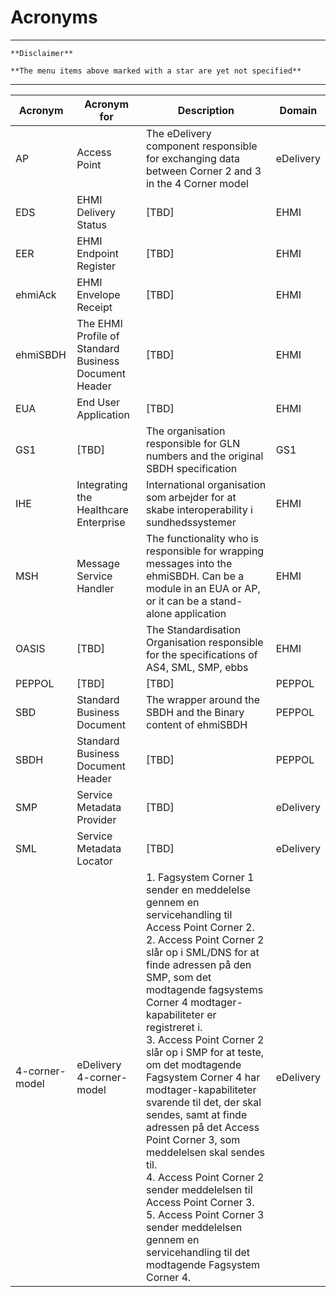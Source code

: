 # Acronyms

***

    **Disclaimer** 
    
    **The menu items above marked with a star are yet not specified**
    

***

| Acronym | Acronym for | Description | Domain |
| --- | --- | --- | --- |
| AP       | Access Point | The eDelivery component responsible for exchanging data between Corner 2 and 3 in the 4 Corner model | eDelivery |
| EDS      | EHMI Delivery Status | [TBD] | EHMI |
| EER      | EHMI Endpoint Register | [TBD] | EHMI |
| ehmiAck  | EHMI Envelope Receipt | [TBD] | EHMI |
| ehmiSBDH | The EHMI Profile of Standard Business Document Header | [TBD] | EHMI |
| EUA      | End User Application | [TBD] | EHMI |
| GS1      | [TBD] | The organisation responsible for GLN numbers and the original SBDH specification | GS1 |
| IHE      | Integrating the Healthcare Enterprise | International organisation som arbejder for at skabe interoperability i sundhedssystemer | EHMI |
| MSH      | Message Service Handler | The functionality who is responsible for wrapping messages into the ehmiSBDH. Can be a module in an EUA or AP, or it can be a stand-alone application | EHMI |
| OASIS    | [TBD] | The Standardisation Organisation responsible for the specifications of AS4, SML, SMP, ebbs | EHMI |
| PEPPOL   | [TBD] | [TBD] | PEPPOL |
| SBD      | Standard Business Document | The wrapper around the SBDH and the Binary content of ehmiSBDH | PEPPOL |
| SBDH     | Standard Business Document Header | [TBD] | PEPPOL |
| SMP      | Service Metadata Provider | [TBD] | eDelivery |
| SML      | Service Metadata Locator | [TBD] | eDelivery |
| 4-corner-model | eDelivery 4-corner-model | 1. Fagsystem Corner 1 sender en meddelelse gennem en servicehandling til Access Point Corner 2. <br/> 2. Access Point Corner 2 slår op i SML/DNS for at finde adressen på den SMP, som det modtagende fagsystems Corner 4 modtager-kapabiliteter er registreret i. <br/> 3. Access Point Corner 2 slår op i SMP for at teste, om det modtagende Fagsystem Corner 4 har modtager-kapabiliteter svarende til det, der skal sendes, samt at finde adressen på det Access Point Corner 3, som meddelelsen skal sendes til. <br/> 4. Access Point Corner 2 sender meddelelsen til Access Point Corner 3. <br/> 5. Access Point Corner 3 sender meddelelsen gennem en servicehandling til det modtagende Fagsystem Corner 4. | eDelivery |
 


